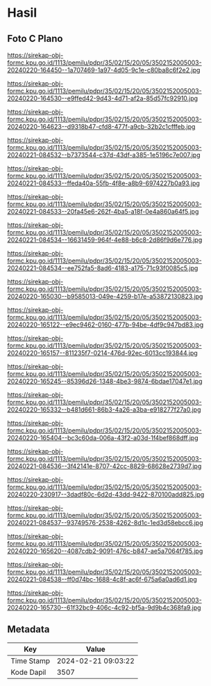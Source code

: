 # Hasil

## Foto C Plano

https://sirekap-obj-formc.kpu.go.id/1113/pemilu/pdpr/35/02/15/20/05/3502152005003-20240220-164450--1a707469-1a97-4d05-9c1e-c80ba8c6f2e2.jpg

https://sirekap-obj-formc.kpu.go.id/1113/pemilu/pdpr/35/02/15/20/05/3502152005003-20240220-164530--e9ffed42-9d43-4d71-af2a-85d57fc92910.jpg

https://sirekap-obj-formc.kpu.go.id/1113/pemilu/pdpr/35/02/15/20/05/3502152005003-20240220-164623--d9318b47-cfd8-477f-a9cb-32b2c1cfffeb.jpg

https://sirekap-obj-formc.kpu.go.id/1113/pemilu/pdpr/35/02/15/20/05/3502152005003-20240221-084532--b7373544-c37d-43df-a385-1e5196c7e007.jpg

https://sirekap-obj-formc.kpu.go.id/1113/pemilu/pdpr/35/02/15/20/05/3502152005003-20240221-084533--ffeda40a-55fb-4f8e-a8b9-6974227b0a93.jpg

https://sirekap-obj-formc.kpu.go.id/1113/pemilu/pdpr/35/02/15/20/05/3502152005003-20240221-084533--20fa45e6-262f-4ba5-a18f-0e4a860a64f5.jpg

https://sirekap-obj-formc.kpu.go.id/1113/pemilu/pdpr/35/02/15/20/05/3502152005003-20240221-084534--16631459-964f-4e88-b6c8-2d86f9d6e776.jpg

https://sirekap-obj-formc.kpu.go.id/1113/pemilu/pdpr/35/02/15/20/05/3502152005003-20240221-084534--ee752fa5-8ad6-4183-a175-71c93f0085c5.jpg

https://sirekap-obj-formc.kpu.go.id/1113/pemilu/pdpr/35/02/15/20/05/3502152005003-20240220-165030--b9585013-049e-4259-b17e-a53872130823.jpg

https://sirekap-obj-formc.kpu.go.id/1113/pemilu/pdpr/35/02/15/20/05/3502152005003-20240220-165122--e9ec9462-0160-477b-94be-4df9c947bd83.jpg

https://sirekap-obj-formc.kpu.go.id/1113/pemilu/pdpr/35/02/15/20/05/3502152005003-20240220-165157--811235f7-0214-476d-92ec-6013cc193844.jpg

https://sirekap-obj-formc.kpu.go.id/1113/pemilu/pdpr/35/02/15/20/05/3502152005003-20240220-165245--85396d26-1348-4be3-9874-6bdae17047e1.jpg

https://sirekap-obj-formc.kpu.go.id/1113/pemilu/pdpr/35/02/15/20/05/3502152005003-20240220-165332--b481d661-86b3-4a26-a3ba-e918277f27a0.jpg

https://sirekap-obj-formc.kpu.go.id/1113/pemilu/pdpr/35/02/15/20/05/3502152005003-20240220-165404--bc3c60da-006a-43f2-a03d-1f4bef868dff.jpg

https://sirekap-obj-formc.kpu.go.id/1113/pemilu/pdpr/35/02/15/20/05/3502152005003-20240221-084536--3f42141e-8707-42cc-8829-68628e2739d7.jpg

https://sirekap-obj-formc.kpu.go.id/1113/pemilu/pdpr/35/02/15/20/05/3502152005003-20240220-230917--3dadf80c-6d2d-43dd-9422-870100add825.jpg

https://sirekap-obj-formc.kpu.go.id/1113/pemilu/pdpr/35/02/15/20/05/3502152005003-20240221-084537--93749576-2538-4262-8d1c-1ed3d58ebcc6.jpg

https://sirekap-obj-formc.kpu.go.id/1113/pemilu/pdpr/35/02/15/20/05/3502152005003-20240220-165620--4087cdb2-9091-476c-b847-ae5a7064f785.jpg

https://sirekap-obj-formc.kpu.go.id/1113/pemilu/pdpr/35/02/15/20/05/3502152005003-20240221-084538--ff0d74bc-1688-4c8f-ac6f-675a6a0ad6d1.jpg

https://sirekap-obj-formc.kpu.go.id/1113/pemilu/pdpr/35/02/15/20/05/3502152005003-20240220-165730--61f32bc9-406c-4c92-bf5a-9d9b4c368fa9.jpg


## Metadata

| Key        | Value               |
| ---------- | ------------------- |
| Time Stamp | 2024-02-21 09:03:22 |
| Kode Dapil | 3507                |



